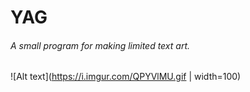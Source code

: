 # YAG
###### *A small program for making limited text art.*

![Alt text](https://i.imgur.com/QPYVlMU.gif | width=100)
